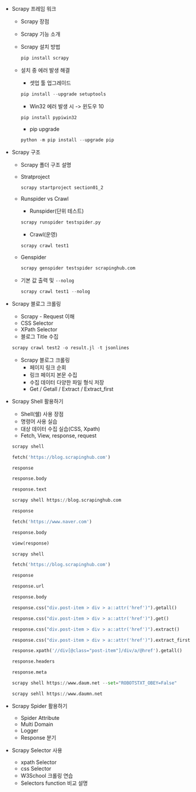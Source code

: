 * Scrapy 프레임 워크
  - Scrapy 장점
  - Scrapy 기능 소개
  - Scrapy 설치 방법
    
     ```python
    pip install scrapy
    ```
  
  - 설치 중 에러 발생 해결
    - 셋업 툴 업그레이드
    
    ```python
    pip install --upgrade setuptools
    ```
    
    - Win32 에러 발생 시 -> 윈도우 10
  
    ```python
    pip install pypiwin32
    ```

    - pip upgrade
  
    ```python
    python -m pip install --upgrade pip
    ```

* Scrapy 구조
  - Scrapy 폴더 구조 설명
  - Stratproject

    ```python
    scrapy startproject section01_2
    ```

  - Runspider vs Crawl
    - Runspider(단위 테스트)

    ```python
    scrapy runspider testspider.py
    ```

    - Crawl(운영)

    ```python
    scrapy crawl test1
    ```

  - Genspider

    ```python
    scrapy genspider testspider scrapinghub.com
    ```

  - 기본 값 출력 및 ```--nolog```
    ```python
    scrapy crawl test1 --nolog
    ```

* Scrapy 블로그 크롤링
  * Scrapy - Request 이해
  * CSS Selector
  * XPath Selector
  * 블로그 Title 수집

  ```python
  scrapy crawl test2 -o result.jl -t jsonlines
  ```

  * Scrapy 블로그 크롤링
    * 페이지 링크 순회
    * 링크 페이지 본문 수집
    * 수집 데이터 다양한 파일 형식 저장
    * Get / Getall / Extract / Extract_first

* Scrapy Shell 활용하기
  * Shell(쉘) 사용 장점
  * 명령어 사용 실습
  * 대상 데이터 수집 실습(CSS, Xpath)
  * Fetch, View, response, request

  ```python
  scrapy shell

  fetch('https://blog.scrapinghub.com')

  response

  response.body

  response.text
  ```

  ```python
  scrapy shell https://blog.scrapinghub.com
  
  response

  fetch('https://www.naver.com')
  
  response.body

  view(response)
  ```

  ```python
  scrapy shell
  
  fetch('https://blog.scrapinghub.com')

  response

  response.url

  response.body

  response.css("div.post-item > div > a::attr('href')").getall()

  response.css("div.post-item > div > a::attr('href')").get()

  response.css("div.post-item > div > a::attr('href')").extract()

  response.css("div.post-item > div > a::attr('href')").extract_first()

  response.xpath('//div[@class="post-item"]/div/a/@href').getall()

  response.headers

  response.meta
  ```

  ```python
  scrapy shell https://www.daum.net --set="ROBOTSTXT_OBEY=False"
  ```

  ```python
  scrapy sehll https://www.daumn.net
  ```

* Scrapy Spider 활용하기
  * Spider Attribute
  * Multi Domain
  * Logger
  * Response 분기

* Scrapy Selector 사용
  * xpath Selector
  * css Selector
  * W3School 크롤링 연습
  * Selectors function 비교 설명
